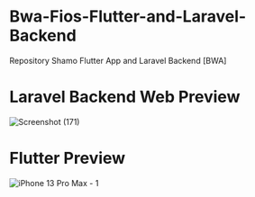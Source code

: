 # Bwa-Fios-Flutter-and-Laravel-Backend
Repository Shamo Flutter App and Laravel Backend [BWA]

# Laravel Backend Web Preview
![Screenshot (171)](https://user-images.githubusercontent.com/50306963/143481754-328ccd75-d354-4e21-8e6e-93d5e8f0de35.png)

# Flutter Preview
![iPhone 13 Pro Max - 1](https://user-images.githubusercontent.com/50306963/143482752-0585b1cf-a73d-4920-84ea-4a24cbd6bbf3.png)
